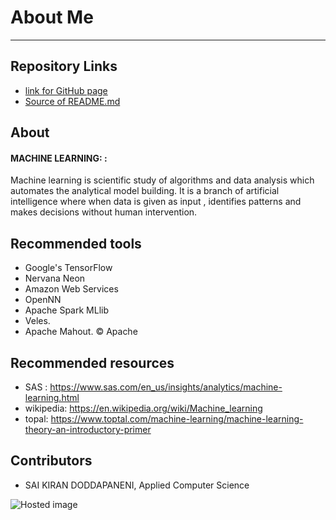 # About Me
--------------------------------------------------------------------------------------------------------------


## Repository Links
-  [link for GitHub page](https://saikirandd.github.io/aboutme/ "page")
-  [Source of README.md ](https://github.com/saikirandd/aboutme "Source")
## About
#### MACHINE LEARNING: :
Machine learning is  scientific study of algorithms and data analysis which automates the analytical model building. It is a branch of artificial intelligence where when  data is given as input , identifies patterns and makes decisions without  human intervention. 
## Recommended tools
- Google's TensorFlow
- Nervana Neon
- Amazon Web Services
- OpenNN
- Apache Spark MLlib
- Veles. 
- Apache Mahout. © Apache

## Recommended resources
- SAS : https://www.sas.com/en_us/insights/analytics/machine-learning.html
- wikipedia: https://en.wikipedia.org/wiki/Machine_learning
- topal: https://www.toptal.com/machine-learning/machine-learning-theory-an-introductory-primer



## Contributors
- SAI KIRAN DODDAPANENI, Applied Computer Science







![Hosted image](https://pbs.twimg.com/profile_images/1022127316862783488/yEGrou7L_400x400.jpg "Machine learning" )




